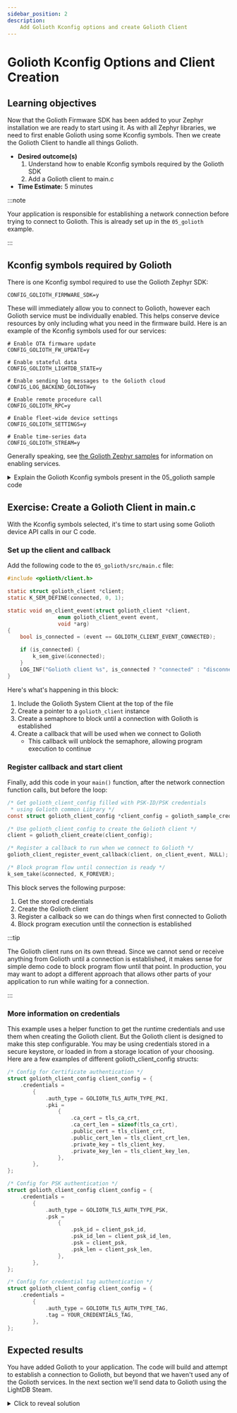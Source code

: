 ```yaml
---
sidebar_position: 2
description:
    Add Golioth Kconfig options and create Golioth Client
---
```


# Golioth Kconfig Options and Client Creation

## Learning objectives

Now that the Golioth Firmware SDK has been added to your Zephyr installation we
are ready to start using it. As with all Zephyr libraries, we need to first
enable Golioth using some Kconfig symbols. Then we create the Golioth Client to
handle all things Golioth.

* **Desired outcome(s)**
  1. Understand how to enable Kconfig symbols required by the Golioth SDK
  2. Add a Golioth client to main.c
* **Time Estimate:** 5 minutes

:::note

Your application is responsible for establishing a network connection before
trying to connect to Golioth. This is already set up in the `05_golioth`
example.

:::

## Kconfig symbols required by Golioth

There is one Kconfig symbol required to use the Golioth Zephyr SDK:

```kconfig
CONFIG_GOLIOTH_FIRMWARE_SDK=y
```

These will immediately allow you to connect to Golioth, however each Golioth
service must be individually enabled. This helps conserve device resources by
only including what you need in the firmware build. Here is an example of the
Kconfig symbols used for our services:

```
# Enable OTA firmware update
CONFIG_GOLIOTH_FW_UPDATE=y

# Enable stateful data
CONFIG_GOLIOTH_LIGHTDB_STATE=y

# Enable sending log messages to the Golioth cloud
CONFIG_LOG_BACKEND_GOLIOTH=y

# Enable remote procedure call
CONFIG_GOLIOTH_RPC=y

# Enable fleet-wide device settings
CONFIG_GOLIOTH_SETTINGS=y

# Enable time-series data
CONFIG_GOLIOTH_STREAM=y
```

Generally speaking, see [the Golioth Zephyr
samples](https://github.com/golioth/golioth-zephyr-sdk/tree/main/samples) for
information on enabling services.

<details>
    <summary>Explain the Golioth Kconfig symbols present in the 05_golioth sample code</summary>

Some Golioth Kconfig symbols are already enabled [in the `prj.conf` file of the
`05_golioth`
application](https://github.com/golioth/zephyr-training/blob/main/05_golioth/prj.conf)
we're working with in this module.

* We use the [Golioth common
  library](https://github.com/golioth/golioth-firmware-sdk/tree/main/examples/zephyr/common)
  for credential and connection management

    ```
    CONFIG_GOLIOTH_SAMPLE_COMMON=y
    ```

* These symbols enable [Golioth runtime
  settings](https://github.com/golioth/golioth-firmware-sdk/blob/main/examples/zephyr/hello/README.md#psk-based-auth---runtime)
  so that WiFi and Golioth credentials can be stored in the settings partition
  from the shell

    ```
    CONFIG_GOLIOTH_SETTINGS=y
    CONFIG_SETTINGS=y
    CONFIG_SETTINGS_RUNTIME=y
    CONFIG_GOLIOTH_SAMPLE_HARDCODED_CREDENTIALS=n
    CONFIG_GOLIOTH_SAMPLE_PSK_SETTINGS=y
    CONFIG_GOLIOTH_SAMPLE_SETTINGS_AUTOLOAD=y
    CONFIG_GOLIOTH_SAMPLE_SETTINGS_SHELL=y

    CONFIG_FLASH=y
    CONFIG_FLASH_MAP=y
    CONFIG_NVS=y

    CONFIG_SHELL=y
    ```

</details>

## Exercise: Create a Golioth Client in main.c

With the Kconfig symbols selected, it's time to start using some Golioth device
API calls in our C code.

### Set up the client and callback

Add the following code to the `05_golioth/src/main.c` file:

```c
#include <golioth/client.h>

static struct golioth_client *client;
static K_SEM_DEFINE(connected, 0, 1);

static void on_client_event(struct golioth_client *client,
			    enum golioth_client_event event,
			    void *arg)
{
	bool is_connected = (event == GOLIOTH_CLIENT_EVENT_CONNECTED);

	if (is_connected) {
		k_sem_give(&connected);
	}
	LOG_INF("Golioth client %s", is_connected ? "connected" : "disconnected");
}
```

Here's what's happening in this block:

1. Include the Golioth System Client at the top of the file
2. Create a pointer to a `golioth_client` instance
3. Create a semaphore to block until a connection with Golioth is established
4. Create a callback that will be used when we connect to Golioth
    * This callback will unblock the semaphore, allowing program execution to
      continue

### Register callback and start client

Finally, add this code in your `main()` function, after the network connection
function calls, but before the loop:

```c
/* Get golioth_client_config filled with PSK-ID/PSK credentials
 * using Golioth common Library */
const struct golioth_client_config *client_config = golioth_sample_credentials_get();

/* Use golioth_client_config to create the Golioth client */
client = golioth_client_create(client_config);

/* Register a callback to run when we connect to Golioth */
golioth_client_register_event_callback(client, on_client_event, NULL);

/* Block program flow until connection is ready */
k_sem_take(&connected, K_FOREVER);
```

This block serves the following purpose:

1. Get the stored credentials
2. Create the Golioth client
3. Register a callback so we can do things when first connected to Golioth
4. Block program execution until the connection is established

:::tip

The Golioth client runs on its own thread. Since we cannot send or receive
anything from Golioth until a connection is established, it makes sense for
simple demo code to block program flow until that point. In production, you may
want to adopt a different approach that allows other parts of your application
to run while waiting for a connection.

:::

### More information on credentials

This example uses a helper function to get the runtime credentials and use them
when creating the Golioth client. But the Golioth client is designed to make
this step configurable. You may be using credentials stored in a secure
keystore, or loaded in from a storage location of your choosing. Here are a few
examples of different golioth_client_config structs:

```c
/* Config for Certificate authentication */
struct golioth_client_config client_config = {
    .credentials =
        {
            .auth_type = GOLIOTH_TLS_AUTH_TYPE_PKI,
            .pki =
                {
                    .ca_cert = tls_ca_crt,
                    .ca_cert_len = sizeof(tls_ca_crt),
                    .public_cert = tls_client_crt,
                    .public_cert_len = tls_client_crt_len,
                    .private_key = tls_client_key,
                    .private_key_len = tls_client_key_len,
                },
        },
};

/* Config for PSK authentication */
struct golioth_client_config client_config = {
    .credentials =
        {
            .auth_type = GOLIOTH_TLS_AUTH_TYPE_PSK,
            .psk =
                {
                    .psk_id = client_psk_id,
                    .psk_id_len = client_psk_id_len,
                    .psk = client_psk,
                    .psk_len = client_psk_len,
                },
        },
};

/* Config for credential tag authentication */
struct golioth_client_config client_config = {
    .credentials =
        {
            .auth_type = GOLIOTH_TLS_AUTH_TYPE_TAG,
            .tag = YOUR_CREDENTIALS_TAG,
        },
};
```

## Expected results

You have added Golioth to your application. The code will build and attempt to
establish a connection to Golioth, but beyond that we haven't used any of the
Golioth services. In the next section we'll send data to Golioth using the
LightDB Steam.

<details>
    <summary>Click to reveal solution</summary>

Here is an excerpt from `main.c` that includes the added code from this section:
```c
/* There are existing file contents above this line that aren't shown */
/*   - additions you should have made are highlighted below           */

// highlight-start
#include <golioth/client.h>
static struct golioth_client *client;
static K_SEM_DEFINE(connected, 0, 1);

static void on_client_event(struct golioth_client *client,
			    enum golioth_client_event event,
			    void *arg)
{
	bool is_connected = (event == GOLIOTH_CLIENT_EVENT_CONNECTED);

	if (is_connected) {
		k_sem_give(&connected);
	}
	LOG_INF("Golioth client %s", is_connected ? "connected" : "disconnected");
}
// highlight-end

/* Main function */
int main(void)
{
	int ret;

	if (!device_is_ready(led1.port)) {
		return -EIO;
	}

	ret = gpio_pin_configure_dt(&led1, GPIO_OUTPUT_ACTIVE);
	if (ret < 0) {
		return -EIO;
	}

	/* Start timer-based LED blinker */
	k_timer_start(&my_timer, K_MSEC(200), K_MSEC(200));

	/* Start network connection (if necessary) */
#ifdef CONFIG_BOARD_NRF7002DK_NRF5340_CPUAPP
	wifi_connect();
#else
	if (IS_ENABLED(CONFIG_GOLIOTH_SAMPLE_COMMON)) {
		net_connect();
	}
#endif

    // highlight-start
	const struct golioth_client_config *client_config = golioth_sample_credentials_get();
	client = golioth_client_create(client_config);
	golioth_client_register_event_callback(client, on_client_event, NULL);
	k_sem_take(&connected, K_FOREVER);
    // highlight-end

	int counter = 0;

	while (1) {
		printk("This is the main loop: %d\n", counter);
		++counter;
		k_msleep(SLEEP_TIME_MS);
	}
}
```

</details>
